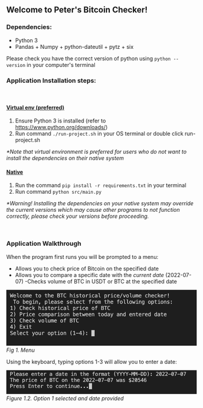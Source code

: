 ## Welcome to Peter's Bitcoin Checker!

### Dependencies:

- Python 3
- Pandas + Numpy + python-dateutil + pytz + six

Please check you have the correct version of python using `python --version` in your computer's terminal

### Application Installation steps:

<br>

#### <u>Virtual env (preferred)</u>

1. Ensure Python 3 is installed (refer to https://www.python.org/downloads/)
2. Run command `./run-project.sh` in your OS terminal or double click run-project.sh

_\*Note that virtual environment is preferred for users who do not want to install the dependencies on their native system_

#### <u>Native</u>

1. Run the command `pip install -r requirements.txt` in your terminal
2. Run command `python src/main.py`

_\*Warning! Installing the dependencies on your native system may override the current versions which may cause other programs to not function correctly, please check your versions before proceeding._

<br>

### Application Walkthrough

When the program first runs you will be prompted to a menu:

- Allows you to check price of Bitcoin on the specified date
- Allows you to compare a specific date with the _current date_ (2022-07-07)
  -Checks volume of BTC in USDT or BTC at the specified date

![menu](./docs/Options%20menu%20interface.png)
_Fig 1. Menu_

Using the keyboard, typing options 1-3 will allow you to enter a date:

![inputdate](./docs/price%20check%20interface.png)
_Figure 1.2. Option 1 selected and date provided_

